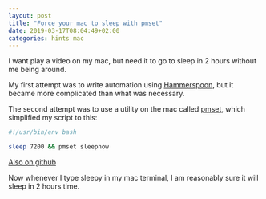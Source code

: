 ```yaml
---
layout: post
title: "Force your mac to sleep with pmset"
date: 2019-03-17T08:04:49+02:00
categories: hints mac
---
```

I want play a video on my mac, but need it to go to sleep in 2 hours without me being around.

My first attempt was to write automation using [Hammerspoon](https://www.hammerspoon.org/), but it became more complicated
than what was necessary.

The second attempt was to use a utility on the mac called [pmset](https://en.wikipedia.org/wiki/Pmset), which simplified
my script to this:

```bash
#!/usr/bin/env bash

sleep 7200 && pmset sleepnow
```
[Also on github](https://github.com/wkirschbaum/bin/blob/master/sleepy)

Now whenever I type sleepy in my mac terminal, I am reasonably sure it will sleep in 2 hours time.
